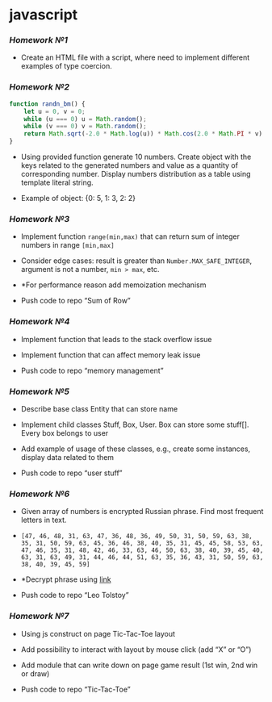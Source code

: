 # javascript

### _Homework №1_

- Create an HTML file with a script, where need to implement
  different examples of type coercion.
  
### _Homework №2_

```javascript
function randn_bm() {
    let u = 0, v = 0;
    while (u === 0) u = Math.random();
    while (v === 0) v = Math.random();
    return Math.sqrt(-2.0 * Math.log(u)) * Math.cos(2.0 * Math.PI * v) * 2 | 0;
}
```

- Using provided function generate 10 numbers. Create object with the keys related to the generated numbers and value as a quantity of corresponding number. Display numbers distribution as a table using template literal string.

- Example of object: {0: 5, 1: 3, 2: 2}

### _Homework №3_

- Implement function ```range(min,max)``` that can return sum of integer numbers in range ```[min,max]```

- Consider edge cases: result is greater than ```Number.MAX_SAFE_INTEGER```, argument is not a number, ```min > max```, etc.

- *For performance reason add memoization mechanism

- Push code to repo “Sum of Row”

### _Homework №4_

- Implement function that leads to the stack overflow issue

- Implement function that can affect memory leak issue

- Push code to repo “memory management”

### _Homework №5_

- Describe base class Entity that can store name

- Implement child classes Stuff, Box, User. Box can store some stuff[]. Every box belongs to user

- Add example of usage of these classes, e.g., create some instances, display data related to them

- Push code to repo “user stuff”


### _Homework №6_

- Given array of numbers is encrypted Russian phrase. Find most frequent letters in text.

- ```
  [47, 46, 48, 31, 63, 47, 36, 48, 36, 49, 50, 31, 50, 59, 63, 38, 35, 31, 50, 59, 63, 45, 36, 46, 38, 40, 35, 31, 45, 45, 58, 53, 63, 47, 46, 35, 31, 48, 42, 46, 33, 63, 46, 50, 63, 38, 40, 39, 45, 40, 63, 31, 63, 49, 31, 44, 46, 44, 51, 63, 35, 36, 43, 31, 50, 59, 63, 38, 40, 39, 45, 59]
  ```
- *Decrypt phrase using [link](https://dpva.ru/Guide/GuideUnitsAlphabets/Alphabets/FrequencyRuLetters/)

- Push code to repo “Leo Tolstoy”

### _Homework №7_

- Using js construct on page Tic-Tac-Toe layout

- Add possibility to interact with layout by mouse click (add “X” or “O”)

- Add module that can write down on page game result (1st win, 2nd win or draw)

- Push code to repo “Tic-Tac-Toe”
